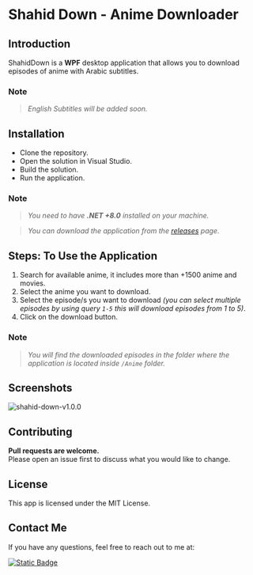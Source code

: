 # Shahid Down - Anime Downloader

## Introduction

ShahidDown is a **WPF** desktop application that allows you to download episodes of anime with Arabic subtitles.

### Note

> *English Subtitles will be added soon.*

## Installation

- Clone the repository.
- Open the solution in Visual Studio.
- Build the solution.
- Run the application.

### Note
> *You need to have **.NET +8.0** installed on your machine.*

> *You can download the application from the [releases](https://github.com/getimad/shahid-down/releases) page.*

## Steps: To Use the Application

1. Search for available anime, it includes more than +1500 anime and movies.
2. Select the anime you want to download.
3. Select the episode/s you want to download *(you can select multiple episodes by using query `1-5` this will download episodes from 1 to 5)*.
4. Click on the download button.

### Note

> *You will find the downloaded episodes in the folder where the application is located inside `/Anime` folder.*

## Screenshots
![shahid-down-v1.0.0](https://github.com/getimad/shahid-down/assets/107067409/d5857d30-2115-46f1-867f-0ae5bdaf50b6)


## Contributing

**Pull requests are welcome.**  
Please open an issue first to discuss what you would like to change.

## License

This app is licensed under the MIT License.

## Contact Me

If you have any questions, feel free to reach out to me at:

<a href="https://www.linkedin.com/in/getimad/" target="_blank">
  <img alt="Static Badge" src="https://img.shields.io/badge/LinkedIn-blue?style=for-the-badge&logo=linkedin">
</a>
